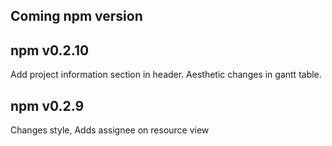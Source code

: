 ## Coming npm version

## npm v0.2.10
Add project information section in header.
Aesthetic changes in gantt table.
## npm v0.2.9
Changes style, Adds assignee on resource view
